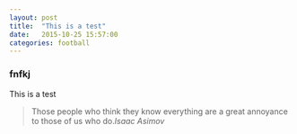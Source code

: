 ```yaml
---
layout: post
title:  "This is a test"
date:   2015-10-25 15:57:00
categories: football
---
```


### fnfkj

<div class="alert alert-info" role="alert">This is a test</div>

<blockquote>Those people who think they know everything are a great annoyance to those of us who do.<cite>Isaac Asimov</cite></blockquote>